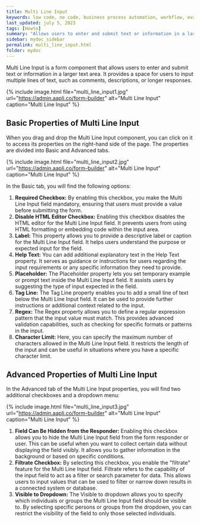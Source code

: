 ```yaml
---
title: Multi Line Input 
keywords: low code, no code, business process automation, workflow, evaluation matrixs
last_updated: july 5, 2023
tags: [Howto]
summary: "Allows users to enter and submit text or information in a larger text area.  "
sidebar: mydoc_sidebar
permalink: multi_line_input.html
folder: mydoc
---
```

Multi Line Input is a form component that allows users to enter and submit text or information in a larger text area. It provides a space for users to input multiple lines of text, such as comments, descriptions, or longer responses.

{% include image.html file="multi_line_input1.jpg" url="https://admin.aapli.co/form-builder" alt="Multi Line Input" caption="Multi Line Input" %}

## Basic Properties of Multi Line Input 

When you drag and drop the Multi Line Input component, you can click on it to access its properties on the right-hand side of the page. The properties are divided into Basic and Advanced tabs.

{% include image.html file="multi_line_input2.jpg" url="https://admin.aapli.co/form-builder" alt="Multi Line Input" caption="Multi Line Input" %}

In the Basic tab, you will find the following options:
1. **Required Checkbox:** By enabling this checkbox, you make the Multi Line Input field mandatory, ensuring that users must provide a value before submitting the form.
2. **Disable HTML Editor Checkbox:** Enabling this checkbox disables the HTML editor for the Multi Line Input field. It prevents users from using HTML formatting or embedding code within the input area.
3. **Label:** This property allows you to provide a descriptive label or caption for the Multi Line Input field. It helps users understand the purpose or expected input for the field.
4. **Help Text:** You can add additional explanatory text in the Help Text property. It serves as guidance or instructions for users regarding the input requirements or any specific information they need to provide.
5. **Placeholder:** The Placeholder property lets you set temporary example or prompt text inside the Multi Line Input field. It assists users by suggesting the type of input expected in the field.
6. **Tag Line:** The Tag Line property enables you to add a small line of text below the Multi Line Input field. It can be used to provide further instructions or additional context related to the input.
7. **Regex:** The Regex property allows you to define a regular expression pattern that the input value must match. This provides advanced validation capabilities, such as checking for specific formats or patterns in the input.
8. **Character Limit:** Here, you can specify the maximum number of characters allowed in the Multi Line Input field. It restricts the length of the input and can be useful in situations where you have a specific character limit.

## Advanced Properties of Multi Line Input 
In the Advanced tab of the Multi Line Input properties, you will find two additional checkboxes and a dropdown menu:

{% include image.html file="multi_line_input3.jpg" url="https://admin.aapli.co/form-builder" alt="Multi Line Input" caption="Multi Line Input" %}

1. **Field Can Be Hidden from the Responder:** Enabling this checkbox allows you to hide the Multi Line Input field from the form responder or user. This can be useful when you want to collect certain data without displaying the field visibly. It allows you to gather information in the background or based on specific conditions.
2. **Filtrate Checkbox:** By selecting this checkbox, you enable the "filtrate" feature for the Multi Line Input field. Filtrate refers to the capability of the input field to act as a filter or search parameter for data. This allows users to input values that can be used to filter or narrow down results in a connected system or database.
3. **Visible to Dropdown:** The Visible to dropdown allows you to specify which individuals or groups the Multi Line Input field should be visible to. By selecting specific persons or groups from the dropdown, you can restrict the visibility of the field to only those selected individuals.
